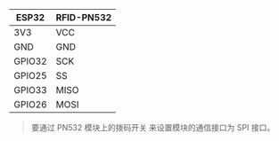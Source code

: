| ESP32  | RFID-PN532 |
| ------ | ---------- |
| 3V3    | VCC        |
| GND    | GND        |
| GPIO32 | SCK        |
| GPIO25 | SS         |
| GPIO33 | MISO       |
| GPIO26 | MOSI       |

> 要通过 PN532 模块上的拨码开关 来设置模块的通信接口为 SPI 接口。


